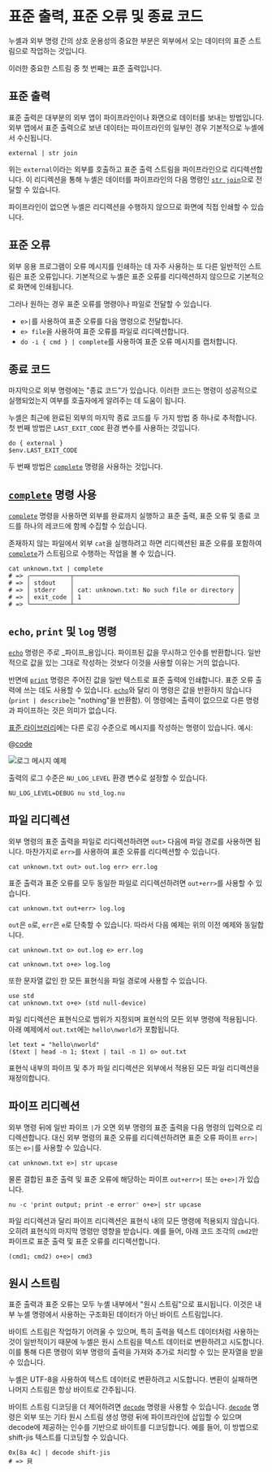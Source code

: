 # 표준 출력, 표준 오류 및 종료 코드

누셸과 외부 명령 간의 상호 운용성의 중요한 부분은 외부에서 오는 데이터의 표준 스트림으로 작업하는 것입니다.

이러한 중요한 스트림 중 첫 번째는 표준 출력입니다.

## 표준 출력

표준 출력은 대부분의 외부 앱이 파이프라인이나 화면으로 데이터를 보내는 방법입니다. 외부 앱에서 표준 출력으로 보낸 데이터는 파이프라인의 일부인 경우 기본적으로 누셸에서 수신됩니다.

```nu
external | str join
```

위는 `external`이라는 외부를 호출하고 표준 출력 스트림을 파이프라인으로 리디렉션합니다. 이 리디렉션을 통해 누셸은 데이터를 파이프라인의 다음 명령인 [`str join`](/commands/docs/str_join.md)으로 전달할 수 있습니다.

파이프라인이 없으면 누셸은 리디렉션을 수행하지 않으므로 화면에 직접 인쇄할 수 있습니다.

## 표준 오류

외부 응용 프로그램이 오류 메시지를 인쇄하는 데 자주 사용하는 또 다른 일반적인 스트림은 표준 오류입니다. 기본적으로 누셸은 표준 오류를 리디렉션하지 않으므로 기본적으로 화면에 인쇄됩니다.

그러나 원하는 경우 표준 오류를 명령이나 파일로 전달할 수 있습니다.

- `e>|`를 사용하여 표준 오류를 다음 명령으로 전달합니다.
- `e> file`을 사용하여 표준 오류를 파일로 리디렉션합니다.
- `do -i { cmd } | complete`를 사용하여 표준 오류 메시지를 캡처합니다.

## 종료 코드

마지막으로 외부 명령에는 "종료 코드"가 있습니다. 이러한 코드는 명령이 성공적으로 실행되었는지 여부를 호출자에게 알려주는 데 도움이 됩니다.

누셸은 최근에 완료된 외부의 마지막 종료 코드를 두 가지 방법 중 하나로 추적합니다. 첫 번째 방법은 `LAST_EXIT_CODE` 환경 변수를 사용하는 것입니다.

```nu
do { external }
$env.LAST_EXIT_CODE
```

두 번째 방법은 [`complete`](/commands/docs/complete.md) 명령을 사용하는 것입니다.

## [`complete`](/commands/docs/complete.md) 명령 사용

[`complete`](/commands/docs/complete.md) 명령을 사용하면 외부를 완료까지 실행하고 표준 출력, 표준 오류 및 종료 코드를 하나의 레코드에 함께 수집할 수 있습니다.

존재하지 않는 파일에서 외부 `cat`을 실행하려고 하면 리디렉션된 표준 오류를 포함하여 [`complete`](/commands/docs/complete.md)가 스트림으로 수행하는 작업을 볼 수 있습니다.

```nu
cat unknown.txt | complete
# => ╭───────────┬─────────────────────────────────────────────╮
# => │ stdout    │                                             │
# => │ stderr    │ cat: unknown.txt: No such file or directory │
# => │ exit_code │ 1                                           │
# => ╰───────────┴─────────────────────────────────────────────╯
```

## `echo`, `print` 및 `log` 명령

[`echo`](/commands/docs/echo.md) 명령은 주로 _파이프_용입니다. 파이프된 값을 무시하고 인수를 반환합니다. 일반적으로 값을 있는 그대로 작성하는 것보다 이것을 사용할 이유는 거의 없습니다.

반면에 [`print`](/commands/docs/print.md) 명령은 주어진 값을 일반 텍스트로 표준 출력에 인쇄합니다. 표준 오류 출력에 쓰는 데도 사용할 수 있습니다. [`echo`](/commands/docs/echo.md)와 달리 이 명령은 값을 반환하지 않습니다(`print | describe`는 "nothing"을 반환함). 이 명령에는 출력이 없으므로 다른 명령과 파이프하는 것은 의미가 없습니다.

[표준 라이브러리](/book/standard_library.md)에는 다른 로깅 수준으로 메시지를 작성하는 명령이 있습니다. 예시:

@[code](@snippets/book/std_log.nu)

![로그 메시지 예제](../assets/images/0_79_std_log.png)

출력의 로그 수준은 `NU_LOG_LEVEL` 환경 변수로 설정할 수 있습니다.

```nu
NU_LOG_LEVEL=DEBUG nu std_log.nu
```

## 파일 리디렉션

외부 명령의 표준 출력을 파일로 리디렉션하려면 `out>` 다음에 파일 경로를 사용하면 됩니다. 마찬가지로 `err>`를 사용하여 표준 오류를 리디렉션할 수 있습니다.

```nu
cat unknown.txt out> out.log err> err.log
```

표준 출력과 표준 오류를 모두 동일한 파일로 리디렉션하려면 `out+err>`를 사용할 수 있습니다.

```nu
cat unknown.txt out+err> log.log
```

`out`은 `o`로, `err`은 `e`로 단축할 수 있습니다. 따라서 다음 예제는 위의 이전 예제와 동일합니다.
```nu
cat unknown.txt o> out.log e> err.log

cat unknown.txt o+e> log.log
```

또한 문자열 값인 한 모든 표현식을 파일 경로에 사용할 수 있습니다.
```nu
use std
cat unknown.txt o+e> (std null-device)
```

파일 리디렉션은 표현식으로 범위가 지정되며 표현식의 모든 외부 명령에 적용됩니다. 아래 예제에서 `out.txt`에는 `hello\nworld`가 포함됩니다.
```nu
let text = "hello\nworld"
($text | head -n 1; $text | tail -n 1) o> out.txt
```
표현식 내부의 파이프 및 추가 파일 리디렉션은 외부에서 적용된 모든 파일 리디렉션을 재정의합니다.

## 파이프 리디렉션

외부 명령 뒤에 일반 파이프 `|`가 오면 외부 명령의 표준 출력을 다음 명령의 입력으로 리디렉션합니다. 대신 외부 명령의 표준 오류를 리디렉션하려면 표준 오류 파이프 `err>|` 또는 `e>|`를 사용할 수 있습니다.

```nu
cat unknown.txt e>| str upcase
```

물론 결합된 표준 출력 및 표준 오류에 해당하는 파이프 `out+err>|` 또는 `o+e>|`가 있습니다.

```nu
nu -c 'print output; print -e error' o+e>| str upcase
```

파일 리디렉션과 달리 파이프 리디렉션은 표현식 내의 모든 명령에 적용되지 않습니다. 오히려 표현식의 마지막 명령만 영향을 받습니다. 예를 들어, 아래 코드 조각의 `cmd2`만 파이프로 표준 출력 및 표준 오류를 리디렉션합니다.
```nu
(cmd1; cmd2) o+e>| cmd3
```

## 원시 스트림

표준 출력과 표준 오류는 모두 누셸 내부에서 "원시 스트림"으로 표시됩니다. 이것은 내부 누셸 명령에서 사용하는 구조화된 데이터가 아닌 바이트 스트림입니다.

바이트 스트림은 작업하기 어려울 수 있으며, 특히 출력을 텍스트 데이터처럼 사용하는 것이 일반적이기 때문에 누셸은 원시 스트림을 텍스트 데이터로 변환하려고 시도합니다. 이를 통해 다른 명령이 외부 명령의 출력을 가져와 추가로 처리할 수 있는 문자열을 받을 수 있습니다.

누셸은 UTF-8을 사용하여 텍스트 데이터로 변환하려고 시도합니다. 변환이 실패하면 나머지 스트림은 항상 바이트로 간주됩니다.

바이트 스트림 디코딩을 더 제어하려면 [`decode`](/commands/docs/decode.md) 명령을 사용할 수 있습니다. [`decode`](/commands/docs/decode.md) 명령은 외부 또는 기타 원시 스트림 생성 명령 뒤에 파이프라인에 삽입할 수 있으며 decode에 제공하는 인수를 기반으로 바이트를 디코딩합니다. 예를 들어, 이 방법으로 shift-jis 텍스트를 디코딩할 수 있습니다.

```nu
0x[8a 4c] | decode shift-jis
# => 貝
```
